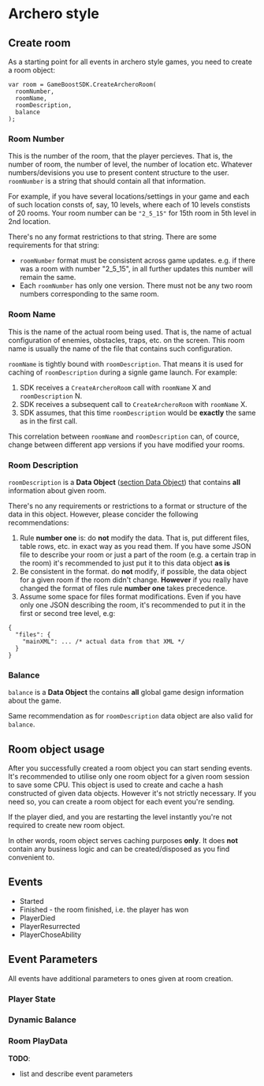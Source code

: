 # Archero style

## Create room

As a starting point for all events in archero style games, you need to create a room object:
```
var room = GameBoostSDK.CreateArcheroRoom(
  roomNumber,
  roomName,
  roomDescription,
  balance
);
```

### Room Number

This is the number of the room, that the player percieves. That is, the number of room, the number of level, the number of location etc. Whatever numbers/devisions you use to present content structure to the user. `roomNumber` is a string that should contain all that information.

For example, if you have several locations/settings in your game and each of such location consts of, say, 10 levels, where each of 10 levels constists of 20 rooms. Your room number can be `"2_5_15"` for 15th room in 5th level in 2nd location.

There's no any format restrictions to that string. There are some requirements for that string:
* `roomNumber` format must be consistent across game updates. e.g. if there was  a room with number "2_5_15", in all further updates this number will remain the same.
* Each `roomNumber` has only one version. There must not be any two room numbers corresponding to the same room.


### Room Name

This is the name of the actual room being used. That is, the name of actual configuration of enemies, obstacles, traps, etc. on the screen. This room name is usually the name of the file that contains such configuration.

`roomName` is tightly bound with `roomDescription`. That means it is used for caching of `roomDescription` during a signle game launch. For example:
1. SDK receives a `CreateArcheroRoom` call with `roomName` X and `roomDescription` N.
2. SDK receives a subsequent call to `CreateArcheroRoom` with `roomName` X.
3. SDK assumes, that this time `roomDescription` would be **exactly** the same as in the first call.

This correlation between `roomName` and `roomDescription` can, of cource, change between different app versions if you have modified your rooms.


### Room Description

`roomDescription` is a **Data Object** ([section Data Object](https://github.com/chestnut42/doitbetter-unity/blob/main/README.md)) that contains **all** information about given room.

There's no any requirements or restrictions to a format or structure of the data in this object. However, please concider the following recommendations:
1. Rule **number one** is: do **not** modify the data. That is, put different files, table rows, etc. in exact way as you read them. If you have some JSON file to describe your room or just a part of the room (e.g. a certain trap in the room) it's recommended to just put it to this data object **as is**
1. Be consistent in the format. do **not** modify, if possible, the data object for a given room if the room didn't change. **However** if you really have changed the format of files rule **number one** takes precedence.
1. Assume some space for files format modifications. Even if you have only one JSON describing the room, it's recommended to put it in the first or second tree level, e.g:
```
{
  "files": {
    "mainXML": ... /* actual data from that XML */
  }
}
```


### Balance

`balance` is a **Data Object** the contains **all** global game design information about the game.

Same recommendation as for `roomDescription` data object are also valid for `balance`.


## Room object usage

After you successfully created a room object you can start sending events. It's recommended to utilise only one room object for a given room session to save some CPU. This object is used to create and cache a hash constructed of given data objects. However it's not strictly necessary. If you need so, you can create a room object for each event you're sending.

If the player died, and you are restarting the level instantly you're not required to create new room object.

In other words, room object serves caching purposes **only**. It does **not** contain any business logic and can be created/disposed as you find convenient to.


## Events

* Started
* Finished - the room finished, i.e. the player has won
* PlayerDied
* PlayerResurrected
* PlayerChoseAbility


## Event Parameters

All events have additional parameters to ones given at room creation.

### Player State


### Dynamic Balance


### Room PlayData


**TODO**:
- list and describe event parameters
